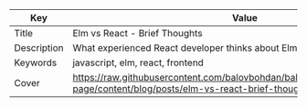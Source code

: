 | Key           | Value                                                                                                                                  |
| ------------- | -------------------------------------------------------------------------------------------------------------------------------------- |
| Title         | Elm vs React - Brief Thoughts                                                                                                          |
| Description   | What experienced React developer thinks about Elm                                                                                      |
| Keywords      | javascript, elm, react, frontend                                                                                                       |
| Cover         | https://raw.githubusercontent.com/balovbohdan/balovbohdan.github.io/github-page/content/blog/posts/elm-vs-react-brief-thoughts/cover.jpg |
